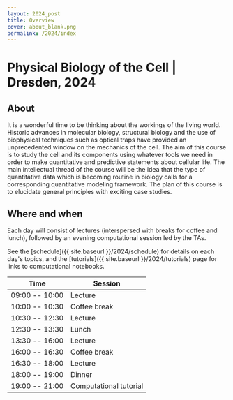```yaml
---
layout: 2024_post
title: Overview
cover: about_blank.png
permalink: /2024/index
---
```

# Physical Biology of the Cell | Dresden, 2024

<!-- _"So much of science proceeds by telling stories." --- Stephen Jay Gould_ -->

## About
It is a wonderful time to be thinking about the workings of the living world. Historic advances in molecular biology, structural biology and the use of biophysical techniques such as optical traps have provided an unprecedented window on the mechanics of the cell. The aim of this course is to study the cell and its components using whatever tools we need in order to make quantitative and predictive statements about cellular life. The main intellectual thread of the course will be the idea that the type of quantitative data which is becoming routine in biology calls for a corresponding quantitative modeling framework. The plan of this course is to elucidate general principles with exciting case studies.

## Where and when
Each day will consist of lectures (interspersed with breaks for coffee and lunch), followed by an evening computational session led by the TAs.

See the [schedule]({{ site.baseurl }}/2024/schedule) for details on each day's topics, and the [tutorials]({{ site.baseurl }}/2024/tutorials) page for links to computational notebooks.

| Time | Session |
| -- | -- |
| 09:00 -- 10:00 | Lecture |
| 10:00 -- 10:30 | Coffee break |
| 10:30 -- 12:30 | Lecture |
| 12:30 -- 13:30 | Lunch |
| 13:30 -- 16:00 | Lecture |
| 16:00 -- 16:30 | Coffee break |
| 16:30 -- 18:00 | Lecture |
| 18:00 -- 19:00 | Dinner |
| 19:00 -- 21:00 | Computational tutorial |
